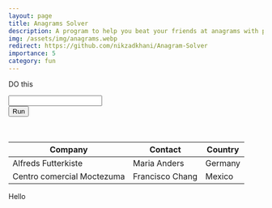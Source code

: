 ```yaml
---
layout: page
title: Anagrams Solver
description: A program to help you beat your friends at anagrams with python
img: /assets/img/anagrams.webp
redirect: https://github.com/nikzadkhani/Anagram-Solver
importance: 5
category: fun
---
```


<script type="text/javascript">
String.prototype.isAlpha = function() {
  var regExp = /^[A-Za-z]+$/;
  return (this.match(regExp));
};



function getDictionary(authToken){
    if(self.fetch){
        var setHeaders = new Headers();
        setHeaders.append('Authorization', 'Bearer ' + authToken.access_token);
        setHeaders.append('Content-Type', mime);

    var setOptions = {
        method: 'POST',
        headers: setHeaders
    };
    fetch(url,setOptions)
        .then(response => { if(response.ok){
        var reader = response.body.getReader();
        var decoder = new TextDecoder();
        reader.read().then(function(result){
            var data = {}
            data = decoder.decode(result.value, {stream: !result.done});
            console.log(data);
    });
        }
    else{
        console.log("Response wast not ok");
    }
  })  .catch(error => {
        console.log("There is an error " + error.message);
        });
    }
}
get_doc(dictionaryId, apiKey)

async function isWord(word) {
    let url = 'https://api.dictionaryapi.dev/api/v2/entries/en/' + word;
    let response = await fetch(url);
    let wordJson = await response.json()
    return wordJson.hasOwnProperty('word');
}

function findUniqueCharacters(characters) {
    var charList = characters.split("");
    var uniqueCharacters = new Array();
    charList.forEach((c) => {
        if (uniqueCharacters.indexOf(c) == -1) {
            uniqueCharacters.push(c)
        }
    })
    return uniqueCharacters
}


function permutator(inputArr) {
  var results = [];

  function permute(arr, memo) {
    var cur, memo = memo || [];

    for (var i = 0; i < arr.length; i++) {
      cur = arr.splice(i, 1);
      if (arr.length === 0) {
        results.push(memo.concat(cur));
      }
      permute(arr.slice(), memo.concat(cur));
      arr.splice(i, 0, cur[0]);
    }

    return results;
  }

  return permute(inputArr);
}

function getAnagrams(charList) {
    var permArr = [], usedChars = [];
    function permute(input) {
        var i, ch, chars = input.split("");
        for (i = 0; i < chars.length; i++) {
            ch = chars.splice(i, 1);
            usedChars.push(ch);
            if (chars.length == 0)
                var word = usedChars.join("");
                // if 
                // permArr[permArr.length] = 
            permute(chars.join(""));
            chars.splice(i, 0, ch);
            usedChars.pop();
        }
        return permArr
    }
    return permute(charList)
};


async function findAnagrams() {
    let userInput = document.getElementById('anagramLetters').value;
    let errorBox = document.getElementById("anagramError");
    if (userInput.length != 7) {
        errorBox.innerHTML = "Please input 7 characters";
        errorBox.hidden = false;
        return
    }
    if (!userInput.isAlpha()) {
        errorBox.innerHTML = "Please only include letters in the english alphabet.";
        errorBox.hidden = false;
        return
    }
    errorBox.hidden = true;
    let uniqueChars = findUniqueCharacters(userInput);
    console.log(getAnagrams(userInput))
}
</script>

DO this

<div class="row justify-content-sm-center">
    <div class="col-sm-8 mt-3 mt-md-0">
        <input class="anagram-input" maxlength='7' autocomplete='off' autocorrect='off' spellcheck='false' id="anagramLetters"/>
    </div>
    <div class="col-sm-4 mt-3 mt-md-0">
        <button class="btn anagrams-btn" onclick="findAnagrams()">Run</button>
    </div>
</div>
<div class="alert alert-danger fade show" role="alert" id="anagramError" hidden>
Poo Poo
</div>
<br>
<br>
<div class="table-responsive anagrams-table">
<table class="table table-hover">
  <thead>
  <tr>
    <th>Company</th>
    <th>Contact</th> 
    <th>Country</th>
  </tr>
  </thead>
  <tbody>
  <tr>
    <td>Alfreds Futterkiste</td>
    <td>Maria Anders</td> 
    <td>Germany</td>
  </tr>
  <tr>
    <td>Centro comercial Moctezuma</td>
    <td>Francisco Chang</td> 
    <td>Mexico</td>
  </tr>
  </tbody>
</table>
</div>

Hello
